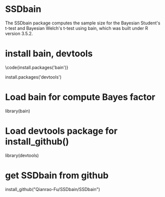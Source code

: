 # SSDbain
    
The SSDbain package computes the sample size for the Bayesian Student's t-test and Bayesian Welch's t-test using bain, which was built under R version 3.5.2.

# install bain, devtools
\code{install.packages('bain')}

install.packages('devtools')

# Load bain for compute Bayes factor
library(bain)

# Load devtools package for install_github()
library(devtools)

# get SSDbain from github
install_github("Qianrao-Fu/SSDbain/SSDbain")

